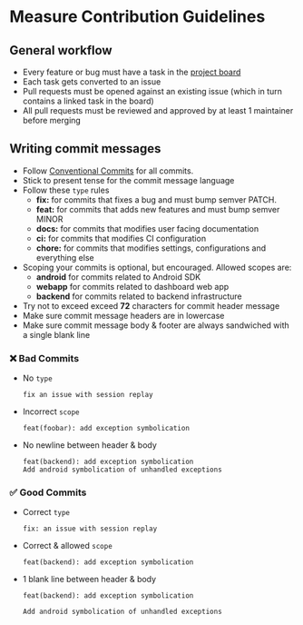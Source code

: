 # Measure Contribution Guidelines

## General workflow

- Every feature or bug must have a task in the [project board](https://github.com/orgs/measure-sh/projects/5)
- Each task gets converted to an issue
- Pull requests must be opened against an existing issue (which in turn contains a linked task in the board)
- All pull requests must be reviewed and approved by at least 1 maintainer before merging

## Writing commit messages

- Follow [Conventional Commits](https://www.conventionalcommits.org/en/v1.0.0/) for all commits.
- Stick to present tense for the commit message language
- Follow these `type` rules
  - **fix:** for commits that fixes a bug and must bump semver PATCH.
  - **feat:** for commits that adds new features and must bump semver MINOR
  - **docs:** for commits that modifies user facing documentation
  - **ci:** for commits that modifies CI configuration
  - **chore:** for commits that modifies settings, configurations and everything else
- Scoping your commits is optional, but encouraged. Allowed scopes are:
  - **android** for commits related to Android SDK
  - **webapp** for commits related to dashboard web app
  - **backend** for commits related to backend infrastructure
- Try not to exceed exceed **72** characters for commit header message
- Make sure commit message headers are in lowercase
- Make sure commit message body & footer are always sandwiched with a single blank line

### ❌ Bad Commits

- No `type`

  ```
  fix an issue with session replay
  ```

- Incorrect `scope`

  ```
  feat(foobar): add exception symbolication
  ```

- No newline between header & body

  ```
  feat(backend): add exception symbolication
  Add android symbolication of unhandled exceptions
  ```

### ✅ Good Commits

- Correct `type`

  ```
  fix: an issue with session replay
  ```

- Correct & allowed `scope`

  ```
  feat(backend): add exception symbolication
  ```

- 1 blank line between header & body

  ```
  feat(backend): add exception symbolication

  Add android symbolication of unhandled exceptions
  ```